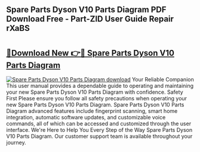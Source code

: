 ## Spare Parts Dyson V10 Parts Diagram PDF Download Free - Part-ZID User Guide Repair rXaBS

# <h2><a href="http://dfq88m.blite.top/?on=Spare+Parts+Dyson+V10+Parts+Diagram">🔗Download New 👉🔴 Spare Parts Dyson V10 Parts Diagram</a></h2>

[![Spare Parts Dyson V10 Parts Diagram download](https://i.imgur.com/lujVjoI.png)](http://dfq88m.blite.top/?on=Spare+Parts+Dyson+V10+Parts+Diagram)
Your Reliable Companion This user manual provides a dependable guide to operating and maintaining your new Spare Parts Dyson V10 Parts Diagram with confidence. Safety First Please ensure you follow all safety precautions when operating your new Spare Parts Dyson V10 Parts Diagram. Spare Parts Dyson V10 Parts Diagram advanced features include fingerprint scanning, smart home integration, automatic software updates, and customizable voice commands, all of which can be accessed and customized through the user interface. We're Here to Help You Every Step of the Way Spare Parts Dyson V10 Parts Diagram. Our customer support team is available throughout your journey.
